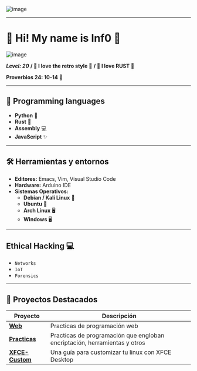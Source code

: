 ![image](https://github.com/Inf0sth/Inf0sth/assets/106565371/bc3c9417-5d4d-4ce1-938f-919d8bfc2f4b)

---
# 👾 Hi! My name is Inf0 👾

![image](https://github.com/Inf0sth/Inf0sth/assets/106565371/23e6d20b-229e-47cb-9e4b-42b502c0607b)

***Level: 20***
**/ 👾 I love the retro style 👾**
**/ 🦀 I love RUST 🦀** 

**Proverbios 24: 10-14 📖**

---

## 🚀 **Programming languages**

- **Python** 🐍
- **Rust** 🦀
- **Assembly** 💻
- **JavaScript** ✨

---

## 🛠️ **Herramientas y entornos**

- **Editores:** Emacs, Vim, Visual Studio Code
- **Hardware:** Arduino IDE
- **Sistemas Operativos:**
  - **Debian / Kali Linux** 🐧
  - **Ubuntu** 🐧
  - **Arch Linux** 🖥️
  - **Windows** 🖥️

---
## Ethical Hacking 💻

- `Networks`
- `IoT`
- `Forensics`

---

## 📂 **Proyectos Destacados**

| Proyecto | Descripción |
| -------- | ----------- |
| **[Web](https://github.com/Inf0sth/desarrolloweb_24)** | Practicas de programación web |
| **[Practicas](https://github.com/Inf0sth/School_works)** | Practicas de programación que engloban encriptación, herramientas y otros |
| **[XFCE-Custom](https://github.com/Inf0sth/xfce-Custom)** | Una guía para customizar tu linux con XFCE Desktop |

